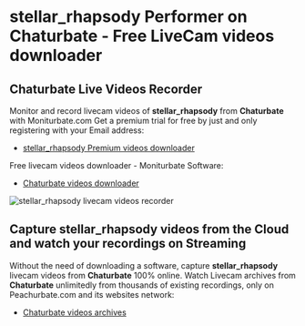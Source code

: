 # stellar_rhapsody Performer on Chaturbate - Free LiveCam videos downloader

## Chaturbate Live Videos Recorder

Monitor and record livecam videos of **stellar_rhapsody** from **Chaturbate** with Moniturbate.com
Get a premium trial for free by just and only registering with your Email address:
* [stellar_rhapsody Premium videos downloader](https://moniturbate.com/request-demo-licence-key.html)

Free livecam videos downloader - Moniturbate Software:
* [Chaturbate videos downloader](https://moniturbate.com/moniturbate-download-software.html)

![stellar_rhapsody livecam videos recorder](https://peachurnet.com/templates/moniturbate-software.png)


## Capture stellar_rhapsody videos from the Cloud and watch your recordings on Streaming

Without the need of downloading a software, capture **stellar_rhapsody** livecam videos from **Chaturbate** 100% online.
Watch Livecam archives from **Chaturbate** unlimitedly from thousands of existing recordings, only on Peachurbate.com and its websites network:
* [Chaturbate videos archives](https://peachurnet.com/)